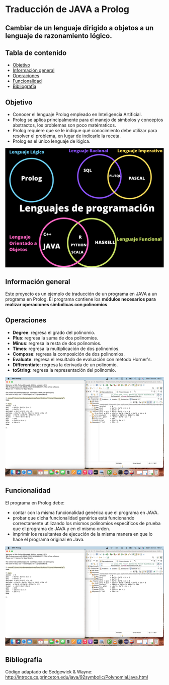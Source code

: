 # Traducción de JAVA a Prolog
## Cambiar de un lenguaje dirigido a objetos a un lenguaje de razonamiento lógico.

## Tabla de contenido

- [Objetivo](#Objetivo)
- [Información general](#información-general)
- [Operaciones](#operaciones) 
- [Funcionalidad](#Funcionalidad)
- [Bibliografía](#bibliografía)

## Objetivo

- Conocer el lenguaje Prolog empleado en Inteligencia Artificial.
- Prolog se aplica principalmente para el manejo de símbolos y conceptos abstractos, los problemas son poco matématicos.
- Prolog requiere que se le indique qué conocimiento debe utilizar para resolver el problema, en lugar de indicarle la receta. 
- Prolog es el único lenguaje de lógica.


![Upload comparación](https://github.com/victoriaordoricapardo/Traduccion-de-Java-a-Prolog/blob/master/DiagramaLenguajes.png)


## Información general

Este proyecto es un ejemplo de traducción de un programa en JAVA a un programa en Prolog. El programa contiene los **módulos necesarios para realizar operaciones simbólicas con polinomios**.


## Operaciones

- **Degree**: regresa el grado del polinomio.
- **Plus**: regresa la suma de dos polinomios.
- **Minus**: regresa la resta de dos polinomios.
- **Times**: regresa la multiplicación de dos polinomios.
- **Compose**: regresa la composición de dos polinomios.
- **Evaluate**: regresa el resultado de evaluación con método Horner's.
- **Differentiate**: regresa la derivada de un polinomio.
- **toString**: regresa la representación del polinomio.

![Upload comparación](https://github.com/victoriaordoricapardo/Traduccion-de-Java-a-Prolog/blob/master/fotoComparaci%C3%B3n.png)



## Funcionalidad
El programa en Prolog debe:
- contar con la misma funcionalidad genérica que el programa en JAVA.
- probar que dicha funcionalidad genérica está funcionando correctamente utilizando los mismos polinomios específicos de prueba que el programa de JAVA y en el mismo orden.
- imprimir los resultantes de ejecución de la misma manera en que lo hace el programa original en Java.

![Upload comparación](https://github.com/victoriaordoricapardo/Traduccion-de-Java-a-Prolog/blob/master/fotoComparación.png)

## Bibliografía
Código adaptado de Sedgewick & Wayne: http://introcs.cs.princeton.edu/java/92symbolic/Polynomial.java.html



